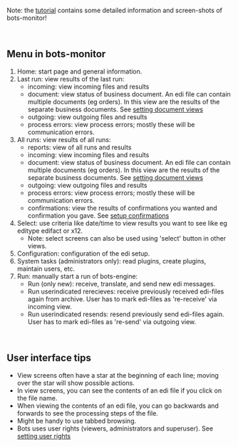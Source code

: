 Note: the [tutorial](StartMyFirstPlugin.md) contains some detailed information and screen-shots of bots-monitor!

<br>
<h2>Menu in bots-monitor</h2>

<ol><li>Home: start page and general information.<br>
</li><li>Last run: view results of the last run:<br>
<ul><li>incoming: view incoming files and results<br>
</li><li>document: view status of business document. An edi file can contain multiple documents (eg orders). In this view are the results of the separate business documents. See <a href='ConfigurationBotskey.md'>setting document views</a>
</li><li>outgoing: view outgoing files and results<br>
</li><li>process errors: view process errors; mostly these will be communication errors.<br>
</li></ul></li><li>All runs: view results of all runs:<br>
<ul><li>reports: view of all runs and results<br>
</li><li>incoming: view incoming files and results<br>
</li><li>document: view status of business document. An edi file can contain multiple documents (eg orders). In this view are the results of the separate business documents. See <a href='ConfigurationBotskey.md'>setting document views</a>
</li><li>outgoing: view outgoing files and results<br>
</li><li>process errors: view process errors; mostly these will be communication errors.<br>
</li><li>confirmations: view the results of confirmations you wanted and confirmation you gave. See <a href='Confirmations.md'>setup confirmations</a>
</li></ul></li><li>Select: use criteria like date/time to view results you want to see like eg editype edifact or x12.<br>
<ul><li>Note: select screens can also be used using 'select' button in other views.<br>
</li></ul></li><li>Configuration: configuration of the edi setup.<br>
</li><li>System tasks (administrators only): read plugins, create plugins, maintain users, etc.<br>
</li><li>Run: manually start a run of bots-engine:<br>
<ul><li>Run (only new): receive, translate, and send new edi messages.<br>
</li><li>Run userindicated rerecieves: receive previously received edi-files again from archive. User has to mark edi-files as 're-receive' via incoming view.<br>
</li><li>Run userindicated resends: resend previously send edi-files again. User has to mark edi-files as 're-send' via outgoing view.</li></ul></li></ol>

<br>
<h2>User interface tips</h2>
<ul><li>View screens often have a star at the beginning of each line; moving over the star will show possible actions.<br>
</li><li>In view screens, you can see the contents of an edi file if you click on the file name.<br>
</li><li>When viewing the contents of an edi file, you can go backwards and forwards to see the processing steps of the file.<br>
</li><li>Might be handy to use tabbed browsing.<br>
</li><li>Bots uses user rights (viewers, administrators and superuser). See <a href='UserSecurity.md'>setting user rights</a>
